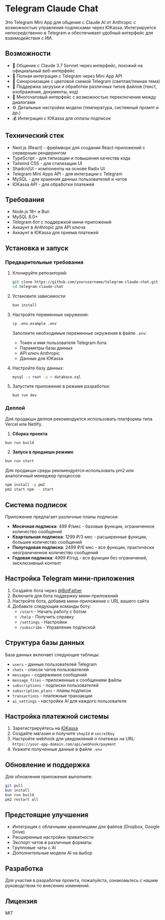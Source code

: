 # Telegram Claude Chat

Это Telegram Mini App для общения с Claude AI от Anthropic с возможностью управления подписками через ЮKassa. Интегрируется непосредственно в Telegram и обеспечивает удобный интерфейс для взаимодействия с ИИ.

## Возможности

- 🤖 Общение с Claude 3.7 Sonnet через интерфейс, похожий на официальный веб-интерфейс
- 📱 Полная интеграция с Telegram через Mini App API
- 🔄 Синхронизация с цветовой схемой Telegram (светлая/темная тема)
- 📎 Поддержка загрузки и обработки различных типов файлов (текст, изображения, документы, код)
- 💬 Многочатовый интерфейс с возможностью переключения между диалогами
- ⚙️ Детальные настройки модели (температура, системный промпт и др.)
- 💰 Интеграция с ЮKassa для оплаты подписок

## Технический стек

- Next.js (React) - фреймворк для создания React-приложений с серверным рендерингом
- TypeScript - для типизации и повышения качества кода
- Tailwind CSS - для стилизации UI
- Shadcn/UI - компоненты на основе Radix UI
- Telegram Mini Apps API - для интеграции с Telegram
- MySQL - для хранения данных пользователей и чатов
- ЮKassa API - для обработки платежей

## Требования

- Node.js 18+ и Bun
- MySQL 8.0+
- Telegram бот с поддержкой мини-приложений
- Аккаунт в Anthropic для API ключа
- Аккаунт в ЮKassa для приема платежей

## Установка и запуск

### Предварительные требования
1. Клонируйте репозиторий:
   ```bash
   git clone https://github.com/yourusername/telegram-claude-chat.git
   cd telegram-claude-chat
   ```

2. Установите зависимости:
   ```bash
   bun install
   ```

3. Настройте переменные окружения:
   ```bash
   cp .env.example .env
   ```
   Заполните необходимые переменные окружения в файле `.env`:
   - Токен и имя пользователя Telegram бота
   - Параметры базы данных
   - API ключ Anthropic
   - Данные для ЮKassa

4. Настройте базу данных:
   ```bash
   mysql -u root -p < database.sql
   ```

5. Запустите приложение в режиме разработки:
   ```bash
   bun run dev
   ```

### Деплой
Для продакшн деплоя рекомендуется использовать платформы типа Vercel или Netlify.

1. **Сборка проекта**
```bash
bun run build
```

2. **Запуск в продакшн режиме**
```bash
bun run start
```

Для продакшн среды рекомендуется использовать pm2 или аналогичный менеджер процессов:
```bash
npm install -g pm2
pm2 start npm -- start
```

## Система подписок

Приложение предлагает различные планы подписки:
- **Месячная подписка**: 499 ₽/мес - базовые функции, ограниченное количество сообщений
- **Квартальная подписка**: 1299 ₽/3 мес - расширенные функции, большее количество сообщений
- **Полугодовая подписка**: 2499 ₽/6 мес - все функции, практически неограниченное количество сообщений
- **Годовая подписка**: 4999 ₽/год - все функции без ограничений, эксклюзивный контент

## Настройка Telegram мини-приложения

1. Создайте бота через [@BotFather](https://t.me/BotFather)
2. Включите для бота поддержку мини-приложений
3. Настройте бота, добавив мини-приложение с URL вашего сайта
4. Добавьте следующие команды боту:
   - `/start` - Начать работу с ботом
   - `/help` - Получить справку
   - `/settings` - Настройки
   - `/subscribe` - Управление подпиской

## Структура базы данных

База данных включает следующие таблицы:
- `users` - данные пользователей Telegram
- `chats` - список чатов пользователей
- `messages` - содержимое сообщений
- `message_files` - приложенные к сообщениям файлы
- `subscriptions` - подписки пользователей
- `subscription_plans` - планы подписок
- `transactions` - платежные транзакции
- `ai_settings` - настройки AI для каждого пользователя

## Настройка платежной системы

1. Зарегистрируйтесь на [ЮKassa](https://yookassa.ru/)
2. Создайте магазин и получите `shopId` и `secretKey`
3. Настройте webhook для уведомлений о платежах на URL: `https://your-app-domain.com/api/webhook/payment`
4. Укажите полученные данные в файле `.env`

## Обновление и поддержка

Для обновления приложения выполните:
```bash
git pull
bun install
bun run build
pm2 restart all
```

## Предстоящие улучшения

- Интеграция с облачными хранилищами для файлов (Dropbox, Google Drive)
- Расширенные настройки приватности
- Экспорт чатов в различные форматы
- Групповые чаты с AI
- Дополнительные модели AI на выбор

## Разработка

Для участия в разработке проекта, пожалуйста, ознакомьтесь с нашим руководством по внесению изменений.

## Лицензия

MIT
